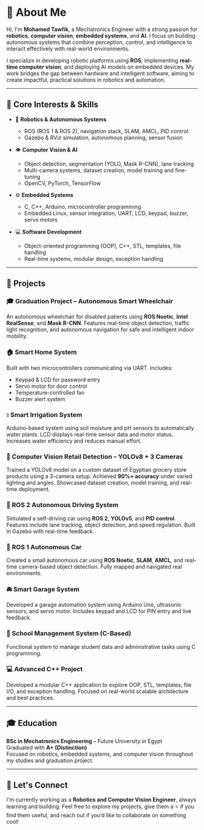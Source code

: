 # 👋 About Me

Hi, I'm **Mohamed Tawfik**, a Mechatronics Engineer with a strong passion for **robotics**, **computer vision**, **embedded systems**, and **AI**. I focus on building autonomous systems that combine perception, control, and intelligence to interact effectively with real-world environments.

I specialize in developing robotic platforms using **ROS**, implementing **real-time computer vision**, and deploying AI models on embedded devices. My work bridges the gap between hardware and intelligent software, aiming to create impactful, practical solutions in robotics and automation.

---

## 🧠 Core Interests & Skills

- 🤖 **Robotics & Autonomous Systems**  
  - ROS (ROS 1 & ROS 2), navigation stack, SLAM, AMCL, PID control  
  - Gazebo & RViz simulation, autonomous planning, sensor fusion  

- 👁️ **Computer Vision & AI**  
  - Object detection, segmentation (YOLO, Mask R-CNN), lane tracking  
  - Multi-camera systems, dataset creation, model training and fine-tuning  
  - OpenCV, PyTorch, TensorFlow  

- ⚙️ **Embedded Systems**  
  - C, C++, Arduino, microcontroller programming  
  - Embedded Linux, sensor integration, UART, LCD, keypad, buzzer, servo motors  

- 💻 **Software Development**  
  - Object-oriented programming (OOP), C++, STL, templates, file handling  
  - Real-time systems, modular design, exception handling  

---

## 🚀 Projects

### 🎓 Graduation Project – Autonomous Smart Wheelchair  
An autonomous wheelchair for disabled patients using **ROS Noetic**, **Intel RealSense**, and **Mask R-CNN**. Features real-time object detection, traffic light recognition, and autonomous navigation for safe and intelligent indoor mobility.

### 🏠 Smart Home System  
Built with two microcontrollers communicating via UART. Includes:
- Keypad & LCD for password entry  
- Servo motor for door control  
- Temperature-controlled fan  
- Buzzer alert system

### 💧 Smart Irrigation System  
Arduino-based system using soil moisture and pH sensors to automatically water plants. LCD displays real-time sensor data and motor status. Increases water efficiency and reduces manual effort.

### 🧠 Computer Vision Retail Detection – YOLOv8 + 3 Cameras  
Trained a YOLOv8 model on a custom dataset of Egyptian grocery store products using a 3-camera setup. Achieved **90%+ accuracy** under varied lighting and angles. Showcased dataset creation, model training, and real-time deployment.

### 🚗 ROS 2 Autonomous Driving System  
Simulated a self-driving car using **ROS 2**, **YOLOv5**, and **PID control**. Features include lane tracking, object detection, and speed regulation. Built in Gazebo with real-time feedback.

### 🚗 ROS 1 Autonomous Car  
Created a small autonomous car using **ROS Noetic**, **SLAM**, **AMCL**, and real-time camera-based object detection. Fully mapped and navigated real environments.

### 🚘 Smart Garage System  
Developed a garage automation system using Arduino Uno, ultrasonic sensors, and servo motor. Includes keypad and LCD for PIN entry and live feedback.

### 🏫 School Management System (C-Based)  
Functional system to manage student data and administrative tasks using C programming.

### 💻 Advanced C++ Project  
Developed a modular C++ application to explore OOP, STL, templates, file I/O, and exception handling. Focused on real-world scalable architecture and best practices.

---

## 🎓 Education

**BSc in Mechatronics Engineering** – Future University in Egypt  
Graduated with **A+ (Distinction)**  
Focused on robotics, embedded systems, and computer vision throughout my studies and graduation project.

---

## 💬 Let's Connect

I'm currently working as a **Robotics and Computer Vision Engineer**, always learning and building. Feel free to explore my projects, give them a ⭐ if you find them useful, and reach out if you’d like to collaborate on something cool!

